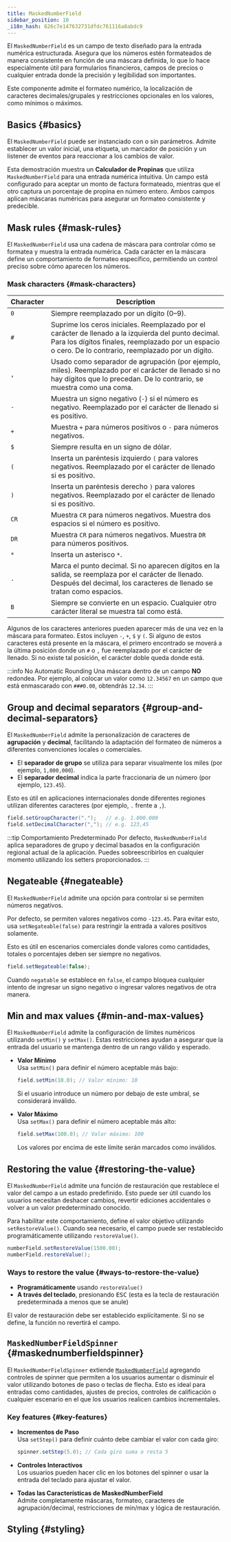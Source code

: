 ```yaml
---
title: MaskedNumberField
sidebar_position: 10
_i18n_hash: 626c7e147632731dfdc761116a8abdc9
---
```

<DocChip chip='shadow' />
<DocChip chip='name' label="dwc-numberfield" />
<DocChip chip='since' label='24.10' />
<JavadocLink type="foundation" location="com/webforj/component/field/MaskedNumberField" top='true'/>

El `MaskedNumberField` es un campo de texto diseñado para la entrada numérica estructurada. Asegura que los números estén formateados de manera consistente en función de una máscara definida, lo que lo hace especialmente útil para formularios financieros, campos de precios o cualquier entrada donde la precisión y legibilidad son importantes.

Este componente admite el formateo numérico, la localización de caracteres decimales/grupales y restricciones opcionales en los valores, como mínimos o máximos.

## Basics {#basics}

El `MaskedNumberField` puede ser instanciado con o sin parámetros. Admite establecer un valor inicial, una etiqueta, un marcador de posición y un listener de eventos para reaccionar a los cambios de valor.

Esta demostración muestra un **Calculador de Propinas** que utiliza `MaskedNumberField` para una entrada numérica intuitiva. Un campo está configurado para aceptar un monto de factura formateado, mientras que el otro captura un porcentaje de propina en número entero. Ambos campos aplican máscaras numéricas para asegurar un formateo consistente y predecible.

<ComponentDemo 
path='/webforj/maskednumberfield?' 
javaE='https://raw.githubusercontent.com/webforj/webforj-documentation/refs/heads/main/src/main/java/com/webforj/samples/views/fields/maskednumberfield/MaskedNumberFieldView.java'
height = '270px'
/>

## Mask rules {#mask-rules}

El `MaskedNumberField` usa una cadena de máscara para controlar cómo se formatea y muestra la entrada numérica. 
Cada carácter en la máscara define un comportamiento de formateo específico, permitiendo un control preciso sobre cómo aparecen los números.

### Mask characters {#mask-characters}

| Character | Description |
|-----------|-------------|
| `0`       | Siempre reemplazado por un dígito (0–9). |
| `#`       | Suprime los ceros iniciales. Reemplazado por el carácter de llenado a la izquierda del punto decimal. Para los dígitos finales, reemplazado por un espacio o cero. De lo contrario, reemplazado por un dígito. |
| `,`       | Usado como separador de agrupación (por ejemplo, miles). Reemplazado por el carácter de llenado si no hay dígitos que lo precedan. De lo contrario, se muestra como una coma. |
| `-`       | Muestra un signo negativo (`-`) si el número es negativo. Reemplazado por el carácter de llenado si es positivo. |
| `+`       | Muestra `+` para números positivos o `-` para números negativos. |
| `$`       | Siempre resulta en un signo de dólar. |
| `(`       | Inserta un paréntesis izquierdo `(` para valores negativos. Reemplazado por el carácter de llenado si es positivo. |
| `)`       | Inserta un paréntesis derecho `)` para valores negativos. Reemplazado por el carácter de llenado si es positivo. |
| `CR`      | Muestra `CR` para números negativos. Muestra dos espacios si el número es positivo. |
| `DR`      | Muestra `CR` para números negativos. Muestra `DR` para números positivos. |
| `*`       | Inserta un asterisco `*`. |
| `.`       | Marca el punto decimal. Si no aparecen dígitos en la salida, se reemplaza por el carácter de llenado. Después del decimal, los caracteres de llenado se tratan como espacios. |
| `B`       | Siempre se convierte en un espacio. Cualquier otro carácter literal se muestra tal como está. |

Algunos de los caracteres anteriores pueden aparecer más de una vez en la máscara para formateo. Estos incluyen `-`, `+`, `$` y
`(`. Si alguno de estos caracteres está presente en la máscara, el primero encontrado se moverá
a la última posición donde un `#` o `,` fue reemplazado por el carácter de llenado. Si no existe tal posición,
el carácter doble queda donde está.

:::info No Automatic Rounding
Una máscara dentro de un campo **NO** redondea. Por ejemplo, al colocar un valor como `12.34567`
en un campo que está enmascarado con `###0.00`, obtendrás `12.34`.
:::

## Group and decimal separators {#group-and-decimal-separators}

El `MaskedNumberField` admite la personalización de caracteres de **agrupación** y **decimal**, facilitando la adaptación del formateo de números a diferentes convenciones locales o comerciales.

- El **separador de grupo** se utiliza para separar visualmente los miles (por ejemplo, `1,000,000`).
- El **separador decimal** indica la parte fraccionaria de un número (por ejemplo, `123.45`).

Esto es útil en aplicaciones internacionales donde diferentes regiones utilizan diferentes caracteres (por ejemplo, `.` frente a `,`).

```java
field.setGroupCharacter(".");   // e.g. 1.000.000
field.setDecimalCharacter(","); // e.g. 123,45
```

:::tip Comportamiento Predeterminado
Por defecto, `MaskedNumberField` aplica separadores de grupo y decimal basados en la configuración regional actual de la aplicación. Puedes sobreescribirlos en cualquier momento utilizando los setters proporcionados.
:::

## Negateable {#negateable}

El `MaskedNumberField` admite una opción para controlar si se permiten números negativos.

Por defecto, se permiten valores negativos como `-123.45`. Para evitar esto, usa `setNegateable(false)` para restringir la entrada a valores positivos solamente.

Esto es útil en escenarios comerciales donde valores como cantidades, totales o porcentajes deben ser siempre no negativos.

```java
field.setNegateable(false);
```

Cuando `negatable` se establece en `false`, el campo bloquea cualquier intento de ingresar un signo negativo o ingresar valores negativos de otra manera.

<ComponentDemo 
path='/webforj/maskednumnegatable/?' 
javaE='https://raw.githubusercontent.com/webforj/webforj-documentation/refs/heads/main/src/main/java/com/webforj/samples/views/fields/maskednumberfield/MaskedNumNegatableView.java'
height = '150px'
/>

## Min and max values {#min-and-max-values}

El `MaskedNumberField` admite la configuración de límites numéricos utilizando `setMin()` y `setMax()`. 
Estas restricciones ayudan a asegurar que la entrada del usuario se mantenga dentro de un rango válido y esperado.

- **Valor Mínimo**  
  Usa `setMin()` para definir el número aceptable más bajo:

  ```java
  field.setMin(10.0); // Valor mínimo: 10
  ```

  Si el usuario introduce un número por debajo de este umbral, se considerará inválido.

- **Valor Máximo**  
  Usa `setMax()` para definir el número aceptable más alto:

  ```java
  field.setMax(100.0); // Valor máximo: 100
  ```

  Los valores por encima de este límite serán marcados como inválidos.

## Restoring the value {#restoring-the-value}

El `MaskedNumberField` admite una función de restauración que restablece el valor del campo a un estado predefinido. 
Esto puede ser útil cuando los usuarios necesitan deshacer cambios, revertir ediciones accidentales o volver a un valor predeterminado conocido.

Para habilitar este comportamiento, define el valor objetivo utilizando `setRestoreValue()`. 
Cuando sea necesario, el campo puede ser restablecido programáticamente utilizando `restoreValue()`.

```java
numberField.setRestoreValue(1500.00);
numberField.restoreValue();
```

### Ways to restore the value {#ways-to-restore-the-value}

- **Programáticamente** usando `restoreValue()`
- **A través del teclado**, presionando <kbd>ESC</kbd> (esta es la tecla de restauración predeterminada a menos que se anule)

El valor de restauración debe ser establecido explícitamente. Si no se define, la función no revertirá el campo.

<ComponentDemo 
path='/webforj/maskednumrestore?' 
javaE='https://raw.githubusercontent.com/webforj/webforj-documentation/refs/heads/main/src/main/java/com/webforj/samples/views/fields/maskednumberfield/MaskedNumRestoreView.java'
height = '150px'
/>

## `MaskedNumberFieldSpinner` {#maskednumberfieldspinner}

El `MaskedNumberFieldSpinner` extiende [`MaskedNumberField`](#basics) agregando controles de spinner que permiten a los usuarios aumentar o disminuir el valor utilizando botones de paso o teclas de flecha. 
Esto es ideal para entradas como cantidades, ajustes de precios, controles de calificación o cualquier escenario en el que los usuarios realicen cambios incrementales.

<ComponentDemo 
path='/webforj/maskednumspinner?' 
javaE='https://raw.githubusercontent.com/webforj/webforj-documentation/refs/heads/main/src/main/java/com/webforj/samples/views/fields/maskednumberfield/MaskedNumSpinnerView.java'
height = '120px'
/>

### Key features {#key-features}

- **Incrementos de Paso**  
  Usa `setStep()` para definir cuánto debe cambiar el valor con cada giro:

  ```java
  spinner.setStep(5.0); // Cada giro suma o resta 5
  ```

- **Controles Interactivos**  
  Los usuarios pueden hacer clic en los botones del spinner o usar la entrada del teclado para ajustar el valor.

- **Todas las Características de MaskedNumberField**  
  Admite completamente máscaras, formateo, caracteres de agrupación/decimal, restricciones de min/max y lógica de restauración.

## Styling {#styling}

<TableBuilder name="MaskedNumberField" />
